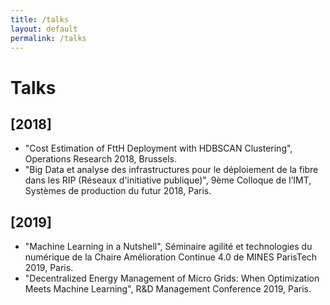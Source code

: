 ```yaml
---
title: /talks
layout: default
permalink: /talks
---
```


# Talks

<h2>[2018]</h2>
<ul>
  <li>"Cost Estimation of FttH Deployment with HDBSCAN Clustering", Operations Research 2018, Brussels.</li>
  <li>"Big Data et analyse des infrastructures pour le déploiement de la fibre dans les RIP (Réseaux d'initiative publique)", 9ème Colloque de l’IMT, Systèmes de production du futur 2018, Paris.</li>
</ul>

<h2>[2019]</h2>
<ul>
  <li>"Machine Learning in a Nutshell", Séminaire agilité et technologies du numérique de la Chaire Amélioration Continue 4.0 de MINES ParisTech 2019, Paris.</li>
  <li>"Decentralized Energy Management of Micro Grids: When Optimization Meets Machine Learning", R&D Management Conference 2019, Paris.</li>
</ul>
